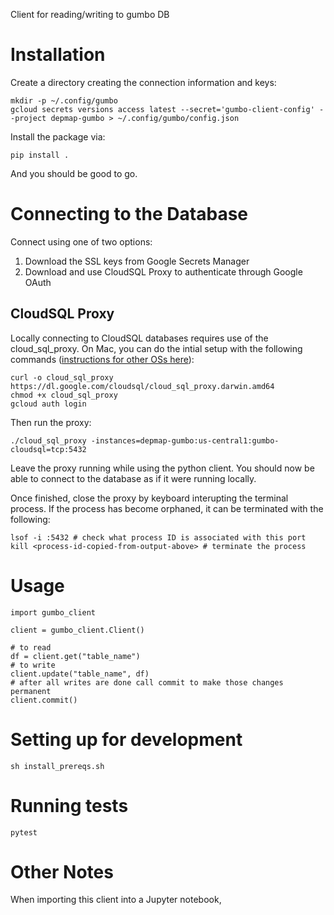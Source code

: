 Client for reading/writing to gumbo DB

# Installation

Create a directory creating the connection information and keys:

```
mkdir -p ~/.config/gumbo
gcloud secrets versions access latest --secret='gumbo-client-config' --project depmap-gumbo > ~/.config/gumbo/config.json
```

Install the package via:

```
pip install .
```

And you should be good to go.

# Connecting to the Database

Connect using one of two options:
1. Download the SSL keys from Google Secrets Manager
2. Download and use CloudSQL Proxy to authenticate through Google OAuth


## CloudSQL Proxy

Locally connecting to CloudSQL databases requires use of the cloud_sql_proxy. On Mac, you can do the intial setup with the following commands ([instructions for other OSs here](https://cloud.google.com/sql/docs/mysql/sql-proxy#install)):

```
curl -o cloud_sql_proxy https://dl.google.com/cloudsql/cloud_sql_proxy.darwin.amd64
chmod +x cloud_sql_proxy
gcloud auth login
```
Then run the proxy: 
```
./cloud_sql_proxy -instances=depmap-gumbo:us-central1:gumbo-cloudsql=tcp:5432
```

Leave the proxy running while using the python client. You should now be able to connect to the database as if it were running locally. 

Once finished, close the proxy by keyboard interupting the terminal process. If the process has become orphaned, it can be terminated with the following:
```
lsof -i :5432 # check what process ID is associated with this port
kill <process-id-copied-from-output-above> # terminate the process
```


# Usage

```
import gumbo_client

client = gumbo_client.Client()

# to read
df = client.get("table_name")
# to write
client.update("table_name", df)
# after all writes are done call commit to make those changes permanent
client.commit()
```

# Setting up for development

```
sh install_prereqs.sh
```

# Running tests

```
pytest
```

# Other Notes

When importing this client into a Jupyter notebook, 

